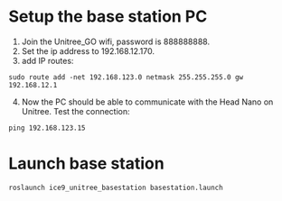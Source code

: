 # Setup the base station PC
1. Join the Unitree_GO wifi, password is 888888888.
2. Set the ip address to 192.168.12.170.
3. add IP routes:
```
sudo route add -net 192.168.123.0 netmask 255.255.255.0 gw 192.168.12.1
```
4. Now the PC should be able to communicate with the Head Nano on Unitree. Test the connection:
```
ping 192.168.123.15
```

# Launch base station
```
roslaunch ice9_unitree_basestation basestation.launch
```